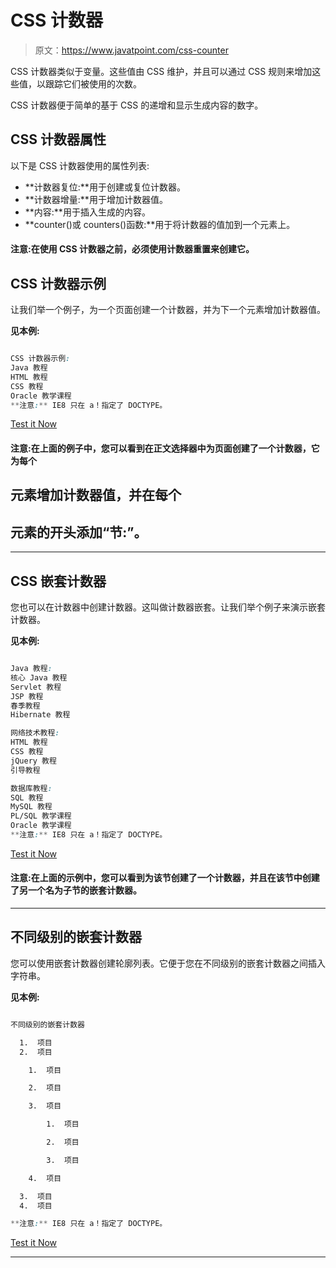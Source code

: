 # CSS 计数器

> 原文：<https://www.javatpoint.com/css-counter>

CSS 计数器类似于变量。这些值由 CSS 维护，并且可以通过 CSS 规则来增加这些值，以跟踪它们被使用的次数。

CSS 计数器便于简单的基于 CSS 的递增和显示生成内容的数字。

## CSS 计数器属性

以下是 CSS 计数器使用的属性列表:

*   **计数器复位:**用于创建或复位计数器。
*   **计数器增量:**用于增加计数器值。
*   **内容:**用于插入生成的内容。
*   **counter()或 counters()函数:**用于将计数器的值加到一个元素上。

#### 注意:在使用 CSS 计数器之前，必须使用计数器重置来创建它。

## CSS 计数器示例

让我们举一个例子，为一个页面创建一个计数器，并为下一个元素增加计数器值。

**见本例:**

```css

CSS 计数器示例:
Java 教程
HTML 教程
CSS 教程
Oracle 教学课程
**注意:** IE8 只在 a！指定了 DOCTYPE。

```

[Test it Now](https://www.javatpoint.com/oprweb/test.jsp?filename=css-counter1)

#### 注意:在上面的例子中，您可以看到在正文选择器中为页面创建了一个计数器，它为每个

## 元素增加计数器值，并在每个

## 元素的开头添加“节<value of="" the="" counter="">:”。</value>

* * *

## CSS 嵌套计数器

您也可以在计数器中创建计数器。这叫做计数器嵌套。让我们举个例子来演示嵌套计数器。

**见本例:**

```css

Java 教程:
核心 Java 教程
Servlet 教程
JSP 教程
春季教程
Hibernate 教程

网络技术教程:
HTML 教程
CSS 教程
jQuery 教程
引导教程

数据库教程:
SQL 教程
MySQL 教程
PL/SQL 教学课程
Oracle 教学课程
**注意:** IE8 只在 a！指定了 DOCTYPE。

```

[Test it Now](https://www.javatpoint.com/oprweb/test.jsp?filename=css-counter2)

#### 注意:在上面的示例中，您可以看到为该节创建了一个计数器，并且在该节中创建了另一个名为子节的嵌套计数器。

* * *

## 不同级别的嵌套计数器

您可以使用嵌套计数器创建轮廓列表。它便于您在不同级别的嵌套计数器之间插入字符串。

**见本例:**

```css

不同级别的嵌套计数器

  1.  项目
  2.  项目

    1.  项目

    2.  项目

    3.  项目

        1.  项目

        2.  项目

        3.  项目

    4.  项目

  3.  项目
  4.  项目

**注意:** IE8 只在 a！指定了 DOCTYPE。

```

[Test it Now](https://www.javatpoint.com/oprweb/test.jsp?filename=css-counter3)

* * *